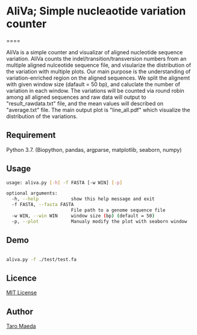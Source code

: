 
# AliVa; Simple nucleaotide variation counter
====

AliVa is a simple counter and visualizar of aligned nucleotide sequence variation. AliVa counts the  indel/transition/transversion numbers from an multiple aligned nulceotide sequence file, and visularize the distribution of the variation with multiple plots. Our main purpose is the understanding of variation-enriched region on the aligned sequences. We split the alignemt with given window size (dafault = 50 bp), and caluclate the number of variation in each window. The variations will be counted via round robin among all aligned sequences and raw data will output to "result_rawdata.txt" file, and the mean values will described on "average.txt" file. The main output plot is "line_all.pdf" which visualize the distribution of the variations. 

## Requirement

Python 3.7. (Biopython, pandas, argparse, matplotlib, seaborn, numpy)

## Usage
```sh
usage: aliva.py [-h] -f FASTA [-w WIN] [-p]

optional arguments:
  -h, --help            show this help message and exit
  -f FASTA, --fasta FASTA
                        File path to a genome sequence file
  -w WIN, --win WIN     window size (bp) (default = 50)
  -p, --plot            Manualy modify the plot with seaborn window


```

## Demo
```sh

aliva.py -f ./test/test.fa 

```


## Licence
[MIT License](http://opensource.org/licenses/mit-license.php)

## Author
[Taro Maeda](https://github.com/maedat)